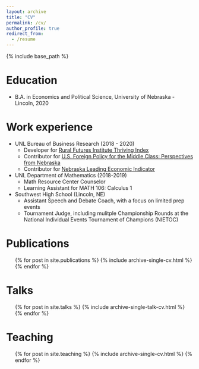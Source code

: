 ```yaml
---
layout: archive
title: "CV"
permalink: /cv/
author_profile: true
redirect_from:
  - /resume
---
```


{% include base_path %}

Education
======
* B.A. in Economics and Political Science, University of Nebraska - Lincoln, 2020

Work experience
======
* UNL Bureau of Business Research (2018 - 2020)
  * Developer for [Rural Futures Institute Thriving Index](https://ruralprosperityne.unl.edu/thriving-index)
  * Contributor for [U.S. Foreign Policy for the Middle Class: Perspectives from Nebraska](https://carnegieendowment.org/2020/05/21/u.s.-foreign-policy-for-middle-class-perspectives-from-nebraska-pub-81767)
   * Contributor for [Nebraska Leading Economic Indicator](https://business.unl.edu/research/bureau-of-business-research/leading-economic-indicator-reports/)
* UNL Department of Mathematics (2018-2019)
  * Math Resource Center Counselor
  * Learning Assistant for MATH 106: Calculus 1
* Southwest High School (Lincoln, NE)
  * Assistant Speech and Debate Coach, with a focus on limited prep events
  * Tournament Judge, including mulitple Championship Rounds at the National Individual Events Tournament of Champions (NIETOC)

Publications
======
  <ul>{% for post in site.publications %}
    {% include archive-single-cv.html %}
  {% endfor %}</ul>
  
Talks
======
  <ul>{% for post in site.talks %}
    {% include archive-single-talk-cv.html %}
  {% endfor %}</ul>
  
Teaching
======
  <ul>{% for post in site.teaching %}
    {% include archive-single-cv.html %}
  {% endfor %}</ul>
 
